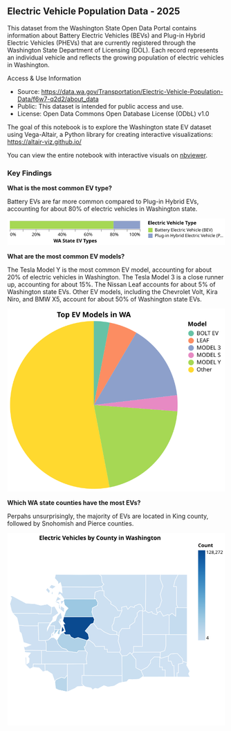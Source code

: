 ## Electric Vehicle Population Data - 2025 
This dataset from the Washington State Open Data Portal contains information about Battery Electric Vehicles (BEVs) and Plug-in Hybrid Electric Vehicles (PHEVs) that are currently registered through the Washington State Department of Licensing (DOL). Each record represents an individual vehicle and reflects the growing population of electric vehicles in Washington. 

Access & Use Information
* Source: https://data.wa.gov/Transportation/Electric-Vehicle-Population-Data/f6w7-q2d2/about_data
* Public: This dataset is intended for public access and use.
* License: Open Data Commons Open Database License (ODbL) v1.0

The goal of this notebook is to explore the Washington state EV dataset using Vega-Altair, a Python library for creating interactive visualizations: https://altair-viz.github.io/

You can view the entire notebook with interactive visuals on [nbviewer](https://nbviewer.org/github/katie-emmons/wa-state-ev/blob/main/EV%20Data%20Viz.ipynb). 

### Key Findings

**What is the most common EV type?** 

Battery EVs are far more common compared to Plug-in Hybrid EVs, accounting for about 80% of electric vehicles in Washington state. 

![Alt text](https://github.com/katie-emmons/wa-state-ev/blob/main/EV_Types.svg)

**What are the most common EV models?**

The Tesla Model Y is the most common EV model, accounting for about 20% of electric vehicles in Washington. The Tesla Model 3 is a close runner up, accounting for about 15%. The Nissan Leaf accounts for about 5% of Washington state EVs. Other EV models, including the Chevrolet Volt, Kira Niro, and BMW X5, account for about 50% of Washington state EVs. 

![Alt text](https://github.com/katie-emmons/wa-state-ev/blob/main/Top_EV_Models.svg)

**Which WA state counties have the most EVs?**

Perpahs unsurprisingly, the majority of EVs are located in King county, followed by Snohomish and Pierce counties. 

![Alt text](https://github.com/katie-emmons/wa-state-ev/blob/main/EV_Density.svg)





